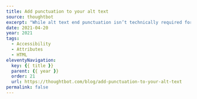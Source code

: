 ```yaml
---
title: Add punctuation to your alt text
source: thoughtbot
excerpt: "While alt text end punctuation isn’t technically required for compliance, it makes for a better experience for your audience"
date: 2021-04-20
year: 2021
tags:
  - Accessibility
  - Attributes
  - HTML
eleventyNavigation:
  key: {{ title }}
  parent: {{ year }}
  order: 21
  url: https://thoughtbot.com/blog/add-punctuation-to-your-alt-text
permalink: false
---
```

